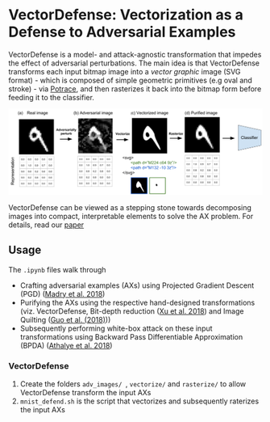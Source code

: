 # VectorDefense: Vectorization as a Defense to Adversarial Examples

VectorDefense is a model- and attack-agnostic transformation that impedes the effect of adversarial perturbations. The main idea is that VectorDefense transforms each input bitmap image into a *vector graphic* image (SVG format) - which is composed of simple geometric primitives (e.g oval and stroke) - via [Potrace](http://potrace.sourceforge.net/), and then rasterizes it back into the bitmap form before feeding it to the classifier.


![VectorDefense Concept](/concept.png)

VectorDefense can be viewed as a stepping stone towards decomposing images into compact, interpretable elements to solve the AX problem. For details, read our [paper](/link)

## Usage

The `.ipynb` files walk through
* Crafting adversarial examples (AXs) using Projected Gradient Descent (PGD) ([Madry et al. 2018](https://arxiv.org/abs/1706.06083))
* Purifying the AXs using the respective hand-designed transformations (viz. VectorDefense, Bit-depth reduction ([Xu et al. 2018](https://arxiv.org/abs/1704.01155)) and Image Quilting ([Guo et al. (2018)](https://openreview.net/forum?id=SyJ7ClWCb)))
* Subsequently performing white-box attack on these input transformations using Backward Pass Differentiable Approximation (BPDA) ([Athalye et al. 2018](https://arxiv.org/abs/1802.00420))

### VectorDefense
1. Create the folders `adv_images/ `, `vectorize/` and `rasterize/` to allow VectorDefense transform the input AXs
1. `mnist_defend.sh` is the script that vectorizes and subsequently raterizes the input AXs




